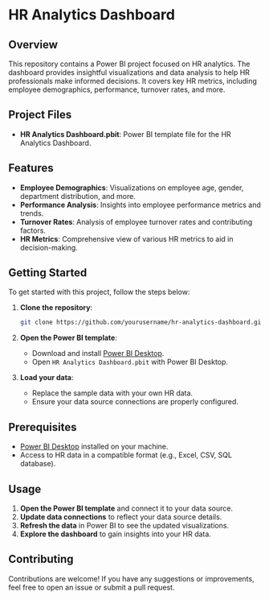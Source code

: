 # HR Analytics Dashboard

## Overview

This repository contains a Power BI project focused on HR analytics. The dashboard provides insightful visualizations and data analysis to help HR professionals make informed decisions. It covers key HR metrics, including employee demographics, performance, turnover rates, and more.

## Project Files

- **HR Analytics Dashboard.pbit**: Power BI template file for the HR Analytics Dashboard.

## Features

- **Employee Demographics**: Visualizations on employee age, gender, department distribution, and more.
- **Performance Analysis**: Insights into employee performance metrics and trends.
- **Turnover Rates**: Analysis of employee turnover rates and contributing factors.
- **HR Metrics**: Comprehensive view of various HR metrics to aid in decision-making.

## Getting Started

To get started with this project, follow the steps below:

1. **Clone the repository**:
    ```bash
    git clone https://github.com/yourusername/hr-analytics-dashboard.git
    ```

2. **Open the Power BI template**:
    - Download and install [Power BI Desktop](https://powerbi.microsoft.com/desktop/).
    - Open `HR Analytics Dashboard.pbit` with Power BI Desktop.

3. **Load your data**:
    - Replace the sample data with your own HR data.
    - Ensure your data source connections are properly configured.

## Prerequisites

- [Power BI Desktop](https://powerbi.microsoft.com/desktop/) installed on your machine.
- Access to HR data in a compatible format (e.g., Excel, CSV, SQL database).

## Usage

1. **Open the Power BI template** and connect it to your data source.
2. **Update data connections** to reflect your data source details.
3. **Refresh the data** in Power BI to see the updated visualizations.
4. **Explore the dashboard** to gain insights into your HR data.

## Contributing

Contributions are welcome! If you have any suggestions or improvements, feel free to open an issue or submit a pull request.



